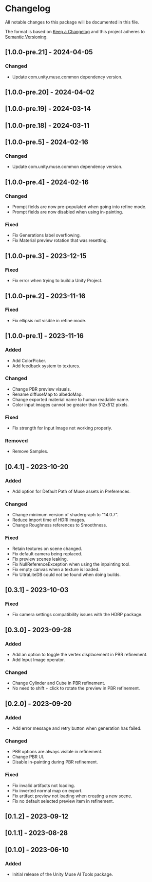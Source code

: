 # Changelog
All notable changes to this package will be documented in this file.

The format is based on [Keep a Changelog](http://keepachangelog.com/en/1.0.0/)
and this project adheres to [Semantic Versioning](http://semver.org/spec/v2.0.0.html).

## [1.0.0-pre.21] - 2024-04-05

### Changed

- Update com.unity.muse.common dependency version.

## [1.0.0-pre.20] - 2024-04-02

## [1.0.0-pre.19] - 2024-03-14

## [1.0.0-pre.18] - 2024-03-11

## [1.0.0-pre.5] - 2024-02-16

### Changed

- Update com.unity.muse.common dependency version.

## [1.0.0-pre.4] - 2024-02-16

### Changed

- Prompt fields are now pre-populated when going into refine mode.
- Prompt fields are now disabled when using in-painting.

### Fixed

- Fix Generations label overflowing.
- Fix Material preview rotation that was resetting.

## [1.0.0-pre.3] - 2023-12-15

### Fixed

- Fix error when trying to build a Unity Project.

## [1.0.0-pre.2] - 2023-11-16

### Fixed

- Fix ellipsis not visible in refine mode.

## [1.0.0-pre.1] - 2023-11-16

### Added

- Add ColorPicker.
- Add feedback system to textures.

### Changed

- Change PBR preview visuals.
- Rename diffuseMap to albedoMap.
- Change exported material name to human readable name.
- Color input images cannot be greater than 512x512 pixels.

### Fixed

- Fix strength for Input Image not working properly.

### Removed

- Remove Samples.

## [0.4.1] - 2023-10-20

### Added

- Add option for Default Path of Muse assets in Preferences.

### Changed

- Change minimum version of shadergraph to "14.0.7".
- Reduce import time of HDRI images.
- Change Roughness references to Smoothness.

### Fixed

- Retain textures on scene changed.
- Fix default camera being replaced.
- Fix preview scenes leaking.
- Fix NullReferenceException when using the inpainting tool.
- Fix empty canvas when a texture is loaded.
- Fix UltraLiteDB could not be found when doing builds.

## [0.3.1] - 2023-10-03

### Fixed

- Fix camera settings compatibility issues with the HDRP package.

## [0.3.0] - 2023-09-28

### Added

- Add an option to toggle the vertex displacement in PBR refinement.
- Add Input Image operator.

### Changed

- Change Cylinder and Cube in PBR refinement.
- No need to shift + click to rotate the preview in PBR refinement.

## [0.2.0] - 2023-09-20

### Added

- Add error message and retry button when generation has failed.

### Changed

- PBR options are always visible in refinement.
- Change PBR UI.
- Disable in-painting during PBR refinement.

### Fixed

- Fix invalid artifacts not loading.
- Fix inverted normal map on export.
- Fix artifact preview not loading when creating a new scene.
- Fix no default selected preview item in refinement.

## [0.1.2] - 2023-09-12

## [0.1.1] - 2023-08-28

## [0.1.0] - 2023-06-10

### Added

- Initial release of the Unity Muse AI Tools package.

